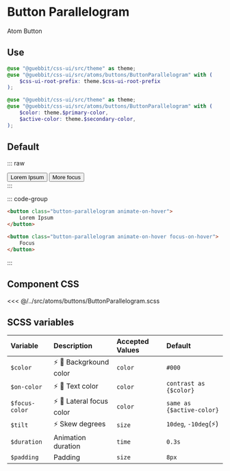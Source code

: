 # Button Parallelogram 
<Badge type="tip">Atom</Badge> <Badge type="info">Button</Badge>

## Use

```scss
@use "@guebbit/css-ui/src/theme" as theme;
@use "@guebbit/css-ui/src/atoms/buttons/ButtonParallelogram" with (
    $css-ui-root-prefix: theme.$css-ui-root-prefix
);
```

```scss
@use "@guebbit/css-ui/src/theme" as theme;
@use "@guebbit/css-ui/src/atoms/buttons/ButtonParallelogram" with (
    $color: theme.$primary-color,
    $active-color: theme.$secondary-color,
);
```

## Default

::: raw
<div class="dev-section">
    <button class="button-parallelogram animate-on-hover">
        Lorem Ipsum
    </button>
    <button class="button-parallelogram animate-on-hover focus-on-hover">
        More focus
    </button>
</div>
:::

::: code-group
```html
<button class="button-parallelogram animate-on-hover">
    Lorem Ipsum
</button>
```
```html [focus]
<button class="button-parallelogram animate-on-hover focus-on-hover">
    Focus
</button>
```
:::

## Component CSS

<<< @/../src/atoms/buttons/ButtonParallelogram.scss

## SCSS variables

| Variable       | Description                                              | Accepted Values | Default                   |
|:---------------|:---------------------------------------------------------|:----------------|:--------------------------|
| `$color`       | :zap: :first_quarter_moon_with_face: Backgrkound color   | `color`         | `#000`                    |
| `$on-color`    | :zap: :first_quarter_moon_with_face: Text color          | `color`         | `contrast as {$color}`    |
| `$focus-color` | :zap: :first_quarter_moon_with_face: Lateral focus color | `color`         | `same as {$active-color}` |
| `$tilt`        | :zap: Skew degrees                                       | `size`          | `10deg`, `-10deg`(:zap:)  |
| `$duration`    | Animation duration                                       | `time`          | `0.3s`                    |
| `$padding`     | Padding                                                  | `size`          | `8px`                     |

<style lang="scss">
@use "../docs/theme" as theme;
@use "../src/atoms/buttons/ButtonParallelogram" with (
    $css-ui-root-prefix: theme.$css-ui-root-prefix
);
</style>